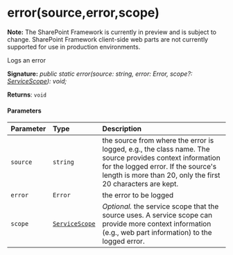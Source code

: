 # error(source,error,scope)
**Note:** The SharePoint Framework is currently in preview and is subject to change. SharePoint Framework client-side web parts are not currently supported for use in production environments.



Logs an error

**Signature:** _public static error(source: string, error: Error, scope?: [ServiceScope](../sp-core-library/class/servicescope.md)): void;_

**Returns**: `void`





#### Parameters


| Parameter	   | Type    | Description |
|:-------------|:---------------|:------------|
| `source`    | `string` | the source from where the error is logged, e.g., the class name. The source provides context information for the logged error. If the source's length is more than 20, only the first 20 characters are kept. |
| `error`    | `Error` | the error to be logged |
| `scope`    | [`ServiceScope`](../sp-core-library/class/servicescope.md) | _Optional._ the service scope that the source uses. A service scope can provide more context information (e.g., web part information) to the logged error. |


